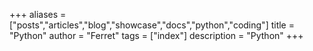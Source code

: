 +++
aliases = ["posts","articles","blog","showcase","docs","python","coding"]
title = "Python"
author = "Ferret"
tags = ["index"]
description = "Python"
+++
